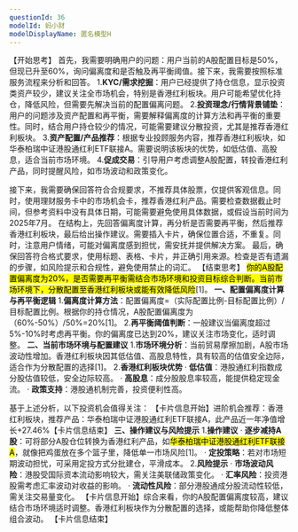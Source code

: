 ```yaml
---
questionId: 36
modelId: 蚂小财
modelDisplayName: 匿名模型H
---
```

【开始思考】 首先，我需要明确用户的问题：用户当前的A股配置目标是50%，但现已升至60%，询问偏离度和是否触及再平衡阈值。接下来，我需要按照标准服务流程来分析和回答。
1.**KYC/需求挖掘**：用户已经提供了持仓信息，显示投资类资产较少，建议关注全市场机会，特别是香港红利板块。用户可能希望优化持仓，降低风险，但需要先解决当前的配置偏离问题。
2.**投资理念/行情背景铺垫**：用户的问题涉及资产配置和再平衡，需要解释偏离度的计算方法和再平衡的重要性。同时，结合用户持仓较少的情况，可能需要建议分散投资，尤其是推荐香港红利板块。
3.**资产配置/产品推荐**：根据专业投顾服务内容，推荐香港红利板块，如华泰柏瑞中证港股通红利ETF联接A。需要说明该板块的优势，如低估值、高股息，适合当前市场环境。
4.**促成交易**：引导用户考虑调整A股配置，转投香港红利产品，同时提醒风险，如市场波动和政策变化。

接下来，我需要确保回答符合合规要求，不推荐具体股票，仅提供客观信息。同时，使用理财服务卡中的市场机会卡，推荐香港红利产品。需要检查数据截止时间，但参考资料中没有具体日期，可能需要避免使用具体数据，或假设当前时间为2025年7月。
在结构上，先回答偏离度计算，再分析是否需要再平衡，然后推荐香港红利板块，最后给出操作建议。需要插入卡片，确保位置合适，不重复。同时，注意用户情绪，可能对偏离度感到担忧，需安抚并提供解决方案。
最后，确保回答符合格式要求，使用标题、表格、卡片，并正确引用来源。检查是否有遗漏的步骤，如风险提示和合规性，避免使用禁止的词汇。
【结束思考】
<mark>你的A股配置偏离度为20%，是否需要再平衡需结合市场环境和投资目标综合判断。当前市场环境下，分散配置至香港红利板块或能有效降低风险</mark>[1]。
**一、**配置偏离度计算与再平衡逻辑****
1.**偏离度计算方法**：配置偏离度=（实际配置比例-目标配置比例）/目标配置比例。根据你的持仓情况，A股配置偏离度为（60%-50%）/50%=20%[1]。
2.**再平衡阈值判断**：一般建议当偏离度超过5%-10%时考虑再平衡。你的偏离度已达到20%，建议关注市场变化，适时调整。
**二、**当前市场环境与配置建议****
1.**市场环境分析**：当前贸易摩擦加剧，A股市场波动性增加。香港红利板块因其低估值、高股息特性，具有较高的估值安全边际，适合作为分散配置的选择[1]。
2.**香港红利板块优势**
·
**低估值**：港股通红利指数成分股估值较低，安全边际较高。
·
**高股息**：成分股股息率较高，能提供稳定现金流。
·
**政策支持**：港股通机制完善，投资便利性高。

基于上述分析，以下投资机会值得关注：
【卡片信息开始】进阶机会推荐：香港红利板块，推荐产品：华泰柏瑞中证港股通红利ETF联接A，此产品近一年净值增长+27.46%【卡片信息结束】
**三、**操作建议与风险提示****
1.**操作建议**
·
**逐步减持A股**：可将部分A股仓位转换为香港红利产品，如<mark>华泰柏瑞中证港股通红利ETF联接A</mark>，就像把鸡蛋放在多个篮子里，降低单一市场风险[1]。
·
**定投策略**：若对市场短期波动担忧，可采用定投方式分批建仓，平滑成本。
2.**风险提示**
·
**市场波动风险**：港股受国际资本流动影响较大，需关注美联储政策变化。
·
**汇率风险**：投资港股需考虑汇率波动对收益的影响。
·
**流动性风险**：部分港股通成分股流动性较低，需关注交易量变化。
【卡片信息开始】综合来看，你的A股配置偏离度较高，建议结合市场环境适时调整。香港红利板块作为分散配置的选择，或能帮助你降低整体组合波动。
【卡片信息结束】
